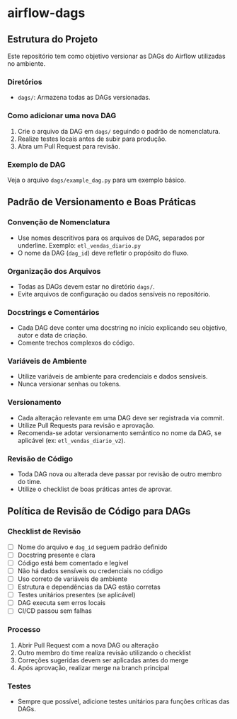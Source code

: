# airflow-dags

## Estrutura do Projeto

Este repositório tem como objetivo versionar as DAGs do Airflow utilizadas no ambiente.

### Diretórios

- `dags/`: Armazena todas as DAGs versionadas.

### Como adicionar uma nova DAG

1. Crie o arquivo da DAG em `dags/` seguindo o padrão de nomenclatura.
2. Realize testes locais antes de subir para produção.
3. Abra um Pull Request para revisão.

### Exemplo de DAG

Veja o arquivo `dags/example_dag.py` para um exemplo básico.

## Padrão de Versionamento e Boas Práticas

### Convenção de Nomenclatura

- Use nomes descritivos para os arquivos de DAG, separados por underline. Exemplo: `etl_vendas_diario.py`
- O nome da DAG (`dag_id`) deve refletir o propósito do fluxo.

### Organização dos Arquivos

- Todas as DAGs devem estar no diretório `dags/`.
- Evite arquivos de configuração ou dados sensíveis no repositório.

### Docstrings e Comentários

- Cada DAG deve conter uma docstring no início explicando seu objetivo, autor e data de criação.
- Comente trechos complexos do código.

### Variáveis de Ambiente

- Utilize variáveis de ambiente para credenciais e dados sensíveis.
- Nunca versionar senhas ou tokens.

### Versionamento

- Cada alteração relevante em uma DAG deve ser registrada via commit.
- Utilize Pull Requests para revisão e aprovação.
- Recomenda-se adotar versionamento semântico no nome da DAG, se aplicável (ex: `etl_vendas_diario_v2`).

### Revisão de Código

- Toda DAG nova ou alterada deve passar por revisão de outro membro do time.
- Utilize o checklist de boas práticas antes de aprovar.

## Política de Revisão de Código para DAGs

### Checklist de Revisão
- [ ] Nome do arquivo e `dag_id` seguem padrão definido
- [ ] Docstring presente e clara
- [ ] Código está bem comentado e legível
- [ ] Não há dados sensíveis ou credenciais no código
- [ ] Uso correto de variáveis de ambiente
- [ ] Estrutura e dependências da DAG estão corretas
- [ ] Testes unitários presentes (se aplicável)
- [ ] DAG executa sem erros locais
- [ ] CI/CD passou sem falhas

### Processo
1. Abrir Pull Request com a nova DAG ou alteração
2. Outro membro do time realiza revisão utilizando o checklist
3. Correções sugeridas devem ser aplicadas antes do merge
4. Após aprovação, realizar merge na branch principal

### Testes

- Sempre que possível, adicione testes unitários para funções críticas das DAGs.
